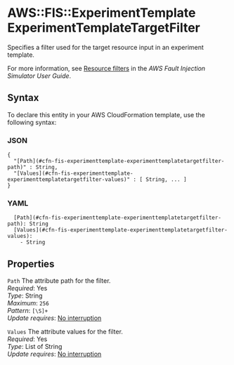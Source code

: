 # AWS::FIS::ExperimentTemplate ExperimentTemplateTargetFilter<a name="aws-properties-fis-experimenttemplate-experimenttemplatetargetfilter"></a>

Specifies a filter used for the target resource input in an experiment template\.

For more information, see [Resource filters](https://docs.aws.amazon.com/fis/latest/userguide/targets.html#target-filters) in the _AWS Fault Injection Simulator User Guide_\.

## Syntax<a name="aws-properties-fis-experimenttemplate-experimenttemplatetargetfilter-syntax"></a>

To declare this entity in your AWS CloudFormation template, use the following syntax:

### JSON<a name="aws-properties-fis-experimenttemplate-experimenttemplatetargetfilter-syntax.json"></a>

```
{
  "[Path](#cfn-fis-experimenttemplate-experimenttemplatetargetfilter-path)" : String,
  "[Values](#cfn-fis-experimenttemplate-experimenttemplatetargetfilter-values)" : [ String, ... ]
}
```

### YAML<a name="aws-properties-fis-experimenttemplate-experimenttemplatetargetfilter-syntax.yaml"></a>

```
  [Path](#cfn-fis-experimenttemplate-experimenttemplatetargetfilter-path): String
  [Values](#cfn-fis-experimenttemplate-experimenttemplatetargetfilter-values):
    - String
```

## Properties<a name="aws-properties-fis-experimenttemplate-experimenttemplatetargetfilter-properties"></a>

`Path` <a name="cfn-fis-experimenttemplate-experimenttemplatetargetfilter-path"></a>
The attribute path for the filter\.  
_Required_: Yes  
_Type_: String  
_Maximum_: `256`  
_Pattern_: `[\S]+`  
_Update requires_: [No interruption](https://docs.aws.amazon.com/AWSCloudFormation/latest/UserGuide/using-cfn-updating-stacks-update-behaviors.html#update-no-interrupt)

`Values` <a name="cfn-fis-experimenttemplate-experimenttemplatetargetfilter-values"></a>
The attribute values for the filter\.  
_Required_: Yes  
_Type_: List of String  
_Update requires_: [No interruption](https://docs.aws.amazon.com/AWSCloudFormation/latest/UserGuide/using-cfn-updating-stacks-update-behaviors.html#update-no-interrupt)
